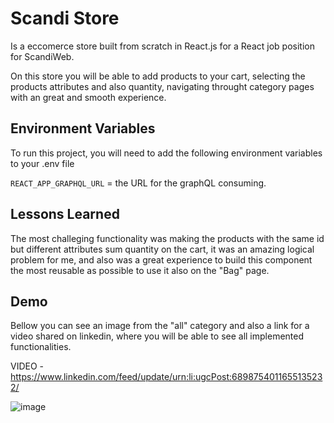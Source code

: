 # Scandi Store

Is a eccomerce store built from scratch in React.js for a React job position for ScandiWeb.

On this store you will be able to add products to your cart, selecting the products attributes and also quantity, navigating throught category pages with an great and smooth experience.

## Environment Variables

To run this project, you will need to add the following environment variables to your .env file

`REACT_APP_GRAPHQL_URL` = the URL for the graphQL consuming.

## Lessons Learned

The most challeging functionality was making the products with the same id but different attributes sum quantity on the cart, it was an amazing logical problem for me, and also was a great experience to build this component the most reusable as possible to use it also on the "Bag" page.

## Demo

Bellow you can see an image from the "all" category and also a link for a video shared on linkedin, where you will be able to see all implemented functionalities.

VIDEO - https://www.linkedin.com/feed/update/urn:li:ugcPost:6898754011655135232/

![image](https://drive.google.com/uc?export=view&id=1752ykxQyGkuGL9oqbFPZi6IzpyEeVNUn)
